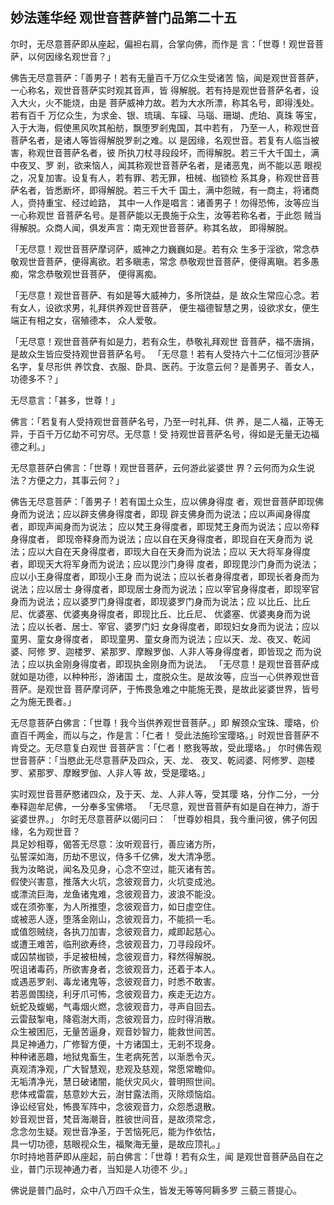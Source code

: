 ## 妙法莲华经 观世音菩萨普门品第二十五

尔时，无尽意菩萨即从座起，偏袒右肩，合掌向佛，而作是
言：「世尊！观世音菩萨，以何因缘名观世音？」

佛告无尽意菩萨：「善男子！若有无量百千万亿众生受诸苦
恼，闻是观世音菩萨，一心称名，观世音菩萨实时观其音声，皆
得解脱。若有持是观世音菩萨名者，设入大火，火不能烧，由是
菩萨威神力故。若为大水所漂，称其名号，即得浅处。若有百千
万亿众生，为求金、银、琉璃、车磲、马瑙、珊瑚、虎珀、真珠
等宝，入于大海，假使黑风吹其船舫，飘堕罗剎鬼国，其中若有，
乃至一人，称观世音菩萨名者，是诸人等皆得解脱罗剎之难。以
是因缘，名观世音。若复有人临当被害，称观世音菩萨名者，彼
所执刀杖寻段段坏，而得解脱。若三千大千国土，满中夜叉、罗
剎，欲来恼人，闻其称观世音菩萨名者，是诸恶鬼，尚不能以恶
眼视之，况复加害。设复有人，若有罪、若无罪，杻械、枷锁检
系其身，称观世音菩萨名者，皆悉断坏，即得解脱。若三千大千
国土，满中怨贼，有一商主，将诸商人，赍持重宝、经过崄路，
其中一人作是唱言：诸善男子！勿得恐怖，汝等应当一心称观世
音菩萨名号。是菩萨能以无畏施于众生，汝等若称名者，于此怨
贼当得解脱。众商人闻，俱发声言：南无观世音菩萨。称其名故，
即得解脱。

「无尽意！观世音菩萨摩诃萨，威神之力巍巍如是。若有众
生多于淫欲，常念恭敬观世音菩萨，便得离欲。若多瞋恚，常念
恭敬观世音菩萨，便得离瞋。若多愚痴，常念恭敬观世音菩萨，
便得离痴。

「无尽意！观世音菩萨、有如是等大威神力，多所饶益，是
故众生常应心念。若有女人，设欲求男，礼拜供养观世音菩萨，
便生福德智慧之男，设欲求女，便生端正有相之女，宿殖德本，
众人爱敬。

「无尽意！观世音菩萨有如是力，若有众生，恭敬礼拜观世
音菩萨，福不唐捐，是故众生皆应受持观世音菩萨名号。
「无尽意！若有人受持六十二亿恒河沙菩萨名字，复尽形供
养饮食、衣服、卧具、医药。于汝意云何？是善男子、善女人，
功德多不？」

无尽意言：「甚多，世尊！」

佛言：「若复有人受持观世音菩萨名号，乃至一时礼拜、供
养，是二人福，正等无异，于百千万亿劫不可穷尽。无尽意！受
持观世音菩萨名号，得如是无量无边福德之利。」

无尽意菩萨白佛言：「世尊！观世音菩萨，云何游此娑婆世
界？云何而为众生说法？方便之力，其事云何？」

佛告无尽意菩萨：「善男子！若有国土众生，应以佛身得度
者，观世音菩萨即现佛身而为说法；应以辟支佛身得度者，即现
辟支佛身而为说法；应以声闻身得度者，即现声闻身而为说法；
应以梵王身得度者，即现梵王身而为说法；应以帝释身得度者，
即现帝释身而为说法；应以自在天身得度者，即现自在天身而为
说法；应以大自在天身得度者，即现大自在天身而为说法；应以
天大将军身得度者，即现天大将军身而为说法；应以毘沙门身得
度者，即现毘沙门身而为说法；应以小王身得度者，即现小王身
而为说法；应以长者身得度者，即现长者身而为说法；应以居士
身得度者，即现居士身而为说法；应以宰官身得度者，即现宰官
身而为说法；应以婆罗门身得度者，即现婆罗门身而为说法；应
以比丘、比丘尼、优婆塞、优婆夷身得度者，即现比丘、比丘尼、
优婆塞、优婆夷身而为说法；应以长者、居士、宰官、婆罗门妇
女身得度者，即现妇女身而为说法；应以童男、童女身得度者，
即现童男、童女身而为说法；应以天、龙、夜叉、乾闼婆、阿修
罗、迦楼罗、紧那罗、摩睺罗伽、人非人等身得度者，即皆现之
而为说法；应以执金刚身得度者，即现执金刚身而为说法。
「无尽意！是观世音菩萨成就如是功德，以种种形，游诸国
土，度脱众生。是故汝等，应当一心供养观世音菩萨。是观世音
菩萨摩诃萨，于怖畏急难之中能施无畏，是故此娑婆世界，皆号
之为施无畏者。」

无尽意菩萨白佛言：「世尊！我今当供养观世音菩萨。」即
解颈众宝珠、璎珞，价直百千两金，而以与之，作是言：「仁者！
受此法施珍宝璎珞。」时观世音菩萨不肯受之。无尽意复白观世
音菩萨言：「仁者！愍我等故，受此璎珞。」
尔时佛告观世音菩萨：「当愍此无尽意菩萨及四众，天、龙、
夜叉、乾闼婆、阿修罗、迦楼罗、紧那罗、摩睺罗伽、人非人等
故，受是璎珞。」

实时观世音菩萨愍诸四众，及于天、龙、人非人等，受其璎
珞，分作二分，一分奉释迦牟尼佛，一分奉多宝佛塔。
「无尽意，观世音菩萨有如是自在神力，游于娑婆世界。」
尔时无尽意菩萨以偈问曰：
「世尊妙相具，我今重问彼，佛子何因缘，名为观世音？  
具足妙相尊，偈答无尽意：汝听观音行，善应诸方所，  
弘誓深如海，历劫不思议，侍多千亿佛，发大清净愿。  
我为汝略说，闻名及见身，心念不空过，能灭诸有苦。  
假使兴害意，推落大火坑，念彼观音力，火坑变成池。  
或漂流巨海，龙鱼诸鬼难，念彼观音力，波浪不能没。  
或在须弥峯，为人所推堕，念彼观音力，如日虚空住。  
或被恶人逐，堕落金刚山，念彼观音力，不能损一毛。  
或值怨贼绕，各执刀加害，念彼观音力，咸即起慈心。  
或遭王难苦，临刑欲寿终，念彼观音力，刀寻段段坏。  
或囚禁枷锁，手足被杻械，念彼观音力，释然得解脱。  
呪诅诸毒药，所欲害身者，念彼观音力，还着于本人。  
或遇恶罗剎、毒龙诸鬼等，念彼观音力，时悉不敢害。  
若恶兽围绕，利牙爪可怖，念彼观音力，疾走无边方。  
蚖蛇及蝮蝎，气毒烟火燃，念彼观音力，寻声自回去。  
云雷鼓掣电，降雹澍大雨，念彼观音力，应时得消散。  
众生被困厄，无量苦逼身，观音妙智力，能救世间苦。  
具足神通力，广修智方便，十方诸国土，无剎不现身。  
种种诸恶趣，地狱鬼畜生，生老病死苦，以渐悉令灭。  
真观清净观，广大智慧观，悲观及慈观，常愿常瞻仰。  
无垢清净光，慧日破诸闇，能伏灾风火，普明照世间。  
悲体戒雷震，慈意妙大云，澍甘露法雨，灭除烦恼焰。  
诤讼经官处，怖畏军阵中，念彼观音力，众怨悉退散。  
妙音观世音，梵音海潮音，胜彼世间音，是故须常念，  
念念勿生疑。观世音净圣，于苦恼死厄，能为作依怙，  
具一切功德，慈眼视众生，福聚海无量，是故应顶礼。」  
尔时持地菩萨即从座起，前白佛言：「世尊！若有众生，闻
是观世音菩萨品自在之业，普门示现神通力者，当知是人功德不
少。」

佛说是普门品时，众中八万四千众生，皆发无等等阿耨多罗
三藐三菩提心。


